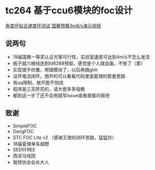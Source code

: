 # tc264 基于ccu6模块的foc设计

[角度环拟合速度环测试](https://www.bilibili.com/video/BV1TAWcePEq1/)
[国赛预赛3m8/s演示视频](https://www.bilibili.com/video/BV1g7W3eeEPe/)

## 说两句
- 19届国赛一等奖认证方案可行性，实验室速度可达到4m/s不怎么发烫
- 板子就六根线连到fd6288预驱，感觉是个人就会画，不放了（雾）
- 实现很不优雅，用错模块了，以后再搞gtm
- 没开电流闭环，想开的可以看看代码里面夏理的那套思路
- 有uq限制，放开跑不怕烧
- 程序是三天肝完的，请大佬多多指教
- 都到这一步了还不会用就写issue或者直接问我吧

## 致谢
- SimpleFOC
- DengFOC
- STC FOC Lite v2 （感谢王佬的闭环思路，猛猛抄）
- 18届夏理单车越野
- SEEKFREE
- 西凉马戏团
- 智控协会会长大人
